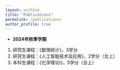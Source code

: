 ```yaml
---
layout: archive
title: "Publications"
permalink: /publications/
author_profile: true
---
```


* **2024年秋季学期**
 1. 研究生课程：《数理统计》，3学分
 2. 研究生课程：《人工智能技术及应用》，2学分（合上）
 3. 本科生课程：《化学理论I》，5学分（合上）